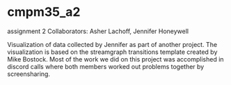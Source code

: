 # cmpm35_a2
assignment 2 
Collaborators: Asher Lachoff, Jennifer Honeywell

Visualization of data collected by Jennifer as part of another project. The visualization is based on the streamgraph transitions template created by Mike Bostock. Most of the work we did on this project was accomplished in discord calls where both members worked out problems together by screensharing. 
